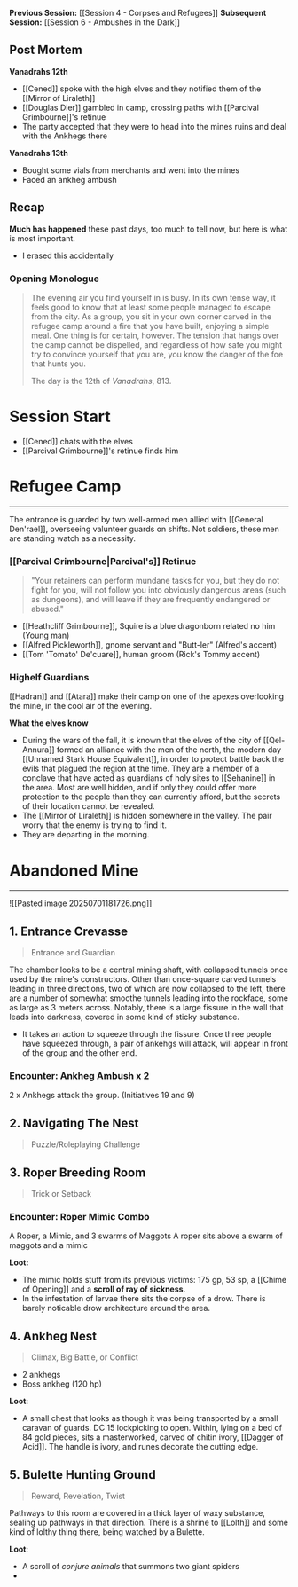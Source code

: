 **Previous Session:** [[Session 4 - Corpses and Refugees]]
**Subsequent Session:** [[Session 6 - Ambushes in the Dark]]
## Post Mortem
**Vanadrahs 12th**
- [[Cened]] spoke with the high elves and they notified them of the [[Mirror of Liraleth]]
- [[Douglas Dier]] gambled in camp, crossing paths with [[Parcival Grimbourne]]'s retinue
- The party accepted that they were to head into the mines ruins and deal with the Ankhegs there

**Vanadrahs 13th**
- Bought some vials from merchants and went into the mines
- Faced an ankheg ambush
## Recap
**Much has happened** these past days, too much to tell now, but here is what is most important.
- I erased this accidentally

### Opening Monologue

> The evening air you find yourself in is busy. In its own tense way, it feels good to know that at least some people managed to escape from the city. As a group, you sit in your own corner carved in the refugee camp around a fire that you have built, enjoying a simple meal. One thing is for certain, however. The tension that hangs over the camp cannot be dispelled, and regardless of how safe you might try to convince yourself that you are, you know the danger of the foe that hunts you.
> 
> The day is the 12th of *Vanadrahs*, 813.


# Session Start
- [[Cened]] chats with the elves
- [[Parcival Grimbourne]]'s retinue finds him

# Refugee Camp
---
The entrance is guarded by two well-armed men allied with [[General Den'rael]], overseeing valunteer guards on shifts. Not soldiers, these men are standing watch as a necessity.

### [[Parcival Grimbourne|Parcival's]] Retinue
>"Your retainers can perform mundane tasks for you, but they do not fight for you, will not follow you into obviously dangerous areas (such as dungeons), and will leave if they are frequently endangered or abused."
- [[Heathcliff Grimbourne]], Squire is a blue dragonborn related no him (Young man)
- [[Alfred Pickleworth]], gnome servant and "Butt-ler" (Alfred's accent)
- [[Tom 'Tomato' De'cuare]], human groom (Rick's Tommy accent)

### Highelf Guardians
[[Hadran]] and [[Atara]] make their camp on one of the apexes overlooking the mine, in the cool air of the evening.

**What the elves know**
- During the wars of the fall, it is known that the elves of the city of [[Qel-Annura]] formed an alliance with the men of the north, the modern day [[Unnamed Stark House Equivalent]], in order to protect battle back the evils that plagued the region at the time. They are a member of a conclave that have acted as guardians of holy sites to [[Sehanine]] in the area. Most are well hidden, and if only they could offer more protection to the people than they can currently afford, but the secrets of their location cannot be revealed.
- The [[Mirror of Liraleth]] is hidden somewhere in the valley. The pair worry that the enemy is trying to find it.
- They are departing in the morning.

# Abandoned Mine
---
![[Pasted image 20250701181726.png]]
## 1. Entrance Crevasse
> Entrance and Guardian

The chamber looks to be a central mining shaft, with collapsed tunnels once used by the mine's constructors. Other than once-square carved tunnels leading in three directions, two of which are now collapsed to the left, there are a number of somewhat smoothe tunnels leading into the rockface, some as large as 3 meters across. Notably, there is a large fissure in the wall that leads into darkness, covered in some kind of sticky substance. 

- It takes an action to squeeze through the fissure. Once three people have squeezed through, a pair of ankehgs will attack, will appear in front of the group and the other end.

### Encounter: Ankheg Ambush x 2
2 x Ankhegs attack the group. (Initiatives 19 and 9)

## 2. Navigating The Nest
> Puzzle/Roleplaying Challenge

## 3. Roper Breeding Room
> Trick or Setback
### Encounter: Roper Mimic Combo
A Roper, a Mimic, and 3 swarms of Maggots
A roper sits above a swarm of maggots and a mimic

**Loot:** 
- The mimic holds stuff from its previous victims: 175 gp, 53 sp, a [[Chime of Opening]] and a **scroll of ray of sickness**.
- In the infestation of larvae there sits the corpse of a drow. There is barely noticable drow architecture around the area.
## 4. Ankheg Nest
> Climax, Big Battle, or Conflict
- 2 ankhegs
- Boss ankheg (120 hp)

**Loot**:
- A small chest that looks as though it was being transported by a small caravan of guards. DC 15 lockpicking to open. Within, lying on a bed of 84 gold pieces, sits a masterworked, carved of chitin ivory, [[Dagger of Acid]]. The handle is ivory, and runes decorate the cutting edge.
## 5. Bulette Hunting Ground
> Reward, Revelation, Twist

Pathways to this room are covered in a thick layer of waxy substance, sealing up pathways in that direction. There is a shrine to [[Lolth]] and some kind of lolthy thing there, being watched by a Bulette.

**Loot**:
- A scroll of *conjure animals* that summons two giant spiders
- 